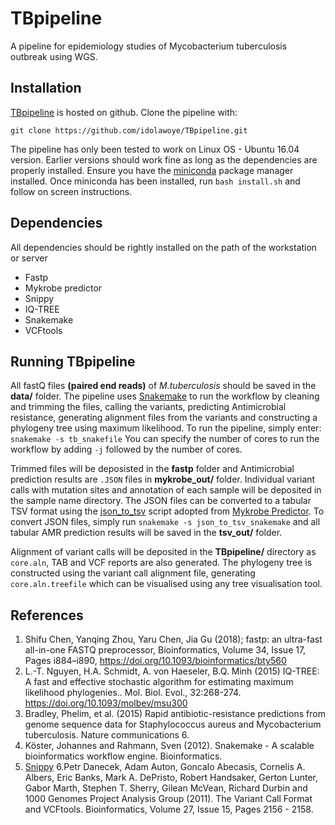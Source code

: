 # TBpipeline
A pipeline for epidemiology studies of Mycobacterium tuberculosis outbreak using WGS.
## Installation
[TBpipeline](https://github.com/idolawoye/TBpipeline.git) is hosted on github. 
Clone the pipeline with:

`git clone https://github.com/idolawoye/TBpipeline.git`

The pipeline has only been tested to work on Linux OS - Ubuntu 16.04 version. Earlier versions should work fine as long as the dependencies are properly installed. Ensure you have the [miniconda](https://conda.io/docs/user-guide/install/linux.html) package manager installed.
Once miniconda has been installed, run `bash install.sh` and follow on screen instructions.
## Dependencies
All dependencies should be rightly installed on the path of the workstation or server
* Fastp 
* Mykrobe predictor 
* Snippy 
* IQ-TREE 
* Snakemake
* VCFtools
## Running TBpipeline
All fastQ files **(paired end reads)** of *M.tuberculosis* should be saved in the **data/** folder. The pipeline uses [Snakemake](https://snakemake.readthedocs.io/en/stable/index.html) to run the workflow by cleaning and trimming the files, calling the variants, predicting Antimicrobial resistance, generating alignment files from the variants and constructing a phylogeny tree using maximum likelihood. To run the pipeline, simply enter: `snakemake -s tb_snakefile` You can specify the number of cores to run the workflow by adding `-j` followed by the number of cores.

Trimmed files will be deposisted in the **fastp** folder and Antimicrobial prediction results are ``.JSON`` files in **mykrobe_out/** folder. Individual variant calls with mutation sites and annotation of each sample will be deposited in the sample name directory. The JSON files can be converted to a tabular TSV format using the [json_to_tsv](https://github.com/idolawoye/TBpipeline/tree/master/mykrobe/json_to_tsv.py) script adopted from [Mykrobe Predictor](https://github.com/iqbal-lab/Mykrobe-predictor). To convert JSON files, simply run `snakemake -s json_to_tsv_snakemake` and all tabular AMR prediction results will be saved in the **tsv_out/** folder.

Alignment of variant calls will be deposited in the **TBpipeline/** directory as `core.aln`, TAB and VCF reports are also generated.
The phylogeny tree is constructed using the variant call alignment file, generating `core.aln.treefile` which can be visualised using any tree visualisation tool.

## References 
1. Shifu Chen, Yanqing Zhou, Yaru Chen, Jia Gu (2018); fastp: an ultra-fast all-in-one FASTQ preprocessor, Bioinformatics, Volume 34, Issue 17, Pages i884–i890, https://doi.org/10.1093/bioinformatics/bty560
2. L.-T. Nguyen, H.A. Schmidt, A. von Haeseler, B.Q. Minh (2015) IQ-TREE: A fast and effective stochastic algorithm for estimating maximum likelihood phylogenies.. Mol. Biol. Evol., 32:268-274. https://doi.org/10.1093/molbev/msu300
3. Bradley, Phelim, et al. (2015) Rapid antibiotic-resistance predictions from genome sequence data for Staphylococcus aureus and Mycobacterium tuberculosis. Nature communications 6.
4. Köster, Johannes and Rahmann, Sven (2012). Snakemake - A scalable bioinformatics workflow engine. Bioinformatics.
5. [Snippy](https://github.com/tseemann/snippy)
6.Petr Danecek, Adam Auton, Goncalo Abecasis, Cornelis A. Albers, Eric Banks, Mark A. DePristo, Robert Handsaker, Gerton Lunter, Gabor Marth, Stephen T. Sherry, Gilean McVean, Richard Durbin and 1000 Genomes Project Analysis Group (2011). The Variant Call Format and VCFtools. Bioinformatics, Volume 27, Issue 15, Pages 2156 - 2158.
